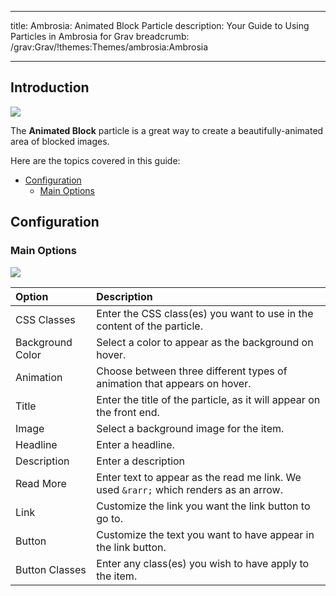   ---
title: Ambrosia: Animated Block Particle
description: Your Guide to Using Particles in Ambrosia for Grav
breadcrumb: /grav:Grav/!themes:Themes/ambrosia:Ambrosia

---

## Introduction

![](assets/particle_animatedblock1.png)

The **Animated Block** particle is a great way to create a beautifully-animated area of blocked images.

Here are the topics covered in this guide:

* [Configuration](#configuration)
    - [Main Options](#main-options)

## Configuration

### Main Options 

![](assets/particle_animatedblock2.png)

| Option           | Description                                                                           |
| :-----           | :-----                                                                                |
| CSS Classes      | Enter the CSS class(es) you want to use in the content of the particle.               |
| Background Color | Select a color to appear as the background on hover.                                  |
| Animation        | Choose between three different types of animation that appears on hover.              |
| Title            | Enter the title of the particle, as it will appear on the front end.                  |
| Image            | Select a background image for the item.                                               |
| Headline         | Enter a headline.                                                                     |
| Description      | Enter a description                                                                   |
| Read More        | Enter text to appear as the read me link. We used `&rarr;` which renders as an arrow. |
| Link             | Customize the link you want the link button to go to.                                 |
| Button           | Customize the text you want to have appear in the link button.                        |
| Button Classes   | Enter any class(es) you wish to have apply to the item.                               |
